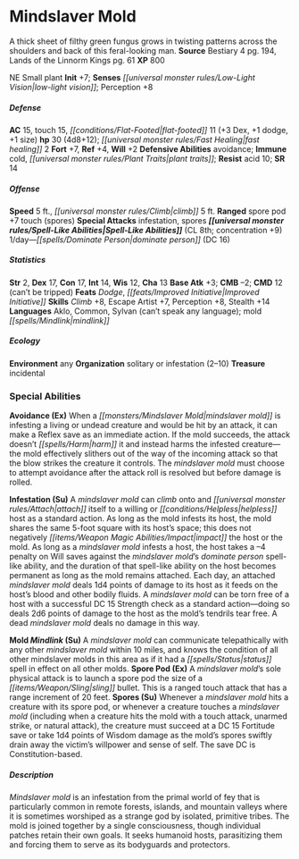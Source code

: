 ﻿---
cssclass: [monsters]
title1: Mindslaver Mold
desc_short: A thick sheet of filthy green fungus grows in twisting patterns across
  the shoulders and back of this feral-looking man.
title2: Mindslaver Mold
CR: 3
sources:
- name: Bestiary 4
  page: 194
  link: http://paizo.com/products/btpy91ds?Pathfinder-Roleplaying-Game-Bestiary-4
- name: Lands of the Linnorm Kings
  page: 61
  link: http://paizo.com/products/btpy8ode?Pathfinder-Campaign-Setting-Lands-of-the-Linnorm-Kings
XP: 800
alignment: NE
size: Small
type: plant
initiative:
  bonus: 7
senses:
  low-light vision: true
AC:
  AC: 15
  touch: 15
  flat_footed: 11
  components:
    dex: 3
    dodge: 1
    size: 1
HP:
  HP: 30
  long: 4d8+12
  fast_healing: 2
saves:
  fort: 7
  ref: 4
  will: 2
defensive_abilities:
- avoidance
immunities:
- cold
- plant traits
resistances:
  acid: 10
SR: 14
speeds:
  base: 5
  climb: 5
attacks:
  ranged:
  - - text: spore pod +7 touch (spores)
      entries:
      - - effect: spores
      attack: spore pod
      bonus:
      - 7
      touch: true
  special:
  - infestation
  - spores
spell_like_abilities:
  entries:
  - name: dominate person
    source: default
    freq: 1/day
    DC: 16
  sources:
  - name: default
    CL: 8
    concentration: 9
ability_scores:
  STR: 2
  DEX: 17
  CON: 17
  INT: 14
  WIS: 12
  CHA: 13
BAB: 3
CMB: -2
CMD: 12
CMD_other: can't be tripped
feats:
- name: Dodge
- name: Improved Initiative
skills:
  Climb: 8
  Escape Artist: 7
  Perception: 8
  Stealth: 14
languages:
- Aklo
- Common
- Sylvan (can't speak any language)
- mold mindlink
ecology:
  environment: any
  organization: solitary or infestation (2-10)
  treasure_type: incidental
special_abilities:
  Avoidance (Ex): When a mindslaver mold is infesting a living or undead creature
    and would be hit by an attack, it can make a Reflex save as an immediate action.
    If the mold succeeds, the attack doesn't harm it and instead harms the infested
    creature-the mold effectively slithers out of the way of the incoming attack so
    that the blow strikes the creature it controls. The mindslaver mold must choose
    to attempt avoidance after the attack roll is resolved but before damage is rolled.
  Infestation (Su): A mindslaver mold can climb onto and attach itself to a willing
    or helpless host as a standard action. As long as the mold infests its host, the
    mold shares the same 5-foot square with its host's space; this does not negatively
    impact the host or the mold. As long as a mindslaver mold infests a host, the
    host takes a -4 penalty on Will saves against the mindslaver mold's dominate person
    spell-like ability, and the duration of that spell-like ability on the host becomes
    permanent as long as the mold remains attached. Each day, an attached mindslaver
    mold deals 1d4 points of damage to its host as it feeds on the host's blood and
    other bodily fluids. A mindslaver mold can be torn free of a host with a successful
    DC 15 Strength check as a standard action-doing so deals 2d6 points of damage
    to the host as the mold's tendrils tear free. A dead mindslaver mold deals no
    damage in this way.
  Mold Mindlink (Su): A mindslaver mold can communicate telepathically with any other
    mindslaver mold within 10 miles, and knows the condition of all other mindslaver
    molds in this area as if it had a status spell in effect on all other molds.
  Spore Pod (Ex): A mindslaver mold's sole physical attack is to launch a spore pod
    the size of a sling bullet. This is a ranged touch attack that has a range increment
    of 20 feet.
  Spores (Su): Whenever a mindslaver mold hits a creature with its spore pod, or whenever
    a creature touches a mindslaver mold (including when a creature hits the mold
    with a touch attack, unarmed strike, or natural attack), the creature must succeed
    at a DC 15 Fortitude save or take 1d4 points of Wisdom damage as the mold's spores
    swiftly drain away the victim's willpower and sense of self. The save DC is Constitution-based.
desc_long: Mindslaver mold is an infestation from the primal world of fey that is
  particularly common in remote forests, islands, and mountain valleys where it is
  sometimes worshiped as a strange god by isolated, primitive tribes. The mold is
  joined together by a single consciousness, though individual patches retain their
  own goals. It seeks humanoid hosts, parasitizing them and forcing them to serve
  as its bodyguards and protectors.

---

# Mindslaver Mold
A thick sheet of filthy green fungus grows in twisting patterns across the shoulders and back of this feral-looking man.
**Source** Bestiary 4 pg. 194, Lands of the Linnorm Kings pg. 61
**XP** 800

NE Small plant
**Init** +7; **Senses** _[[universal monster rules/Low-Light Vision|low-light vision]]_; Perception +8

##### Defense

**AC** 15, touch 15, _[[conditions/Flat-Footed|flat-footed]]_ 11 (+3 Dex, +1 dodge, +1 size)
**hp** 30 (4d8+12); _[[universal monster rules/Fast Healing|fast healing]]_ 2
**Fort** +7, **Ref** +4, **Will** +2
**Defensive Abilities** avoidance; **Immune** cold, _[[universal monster rules/Plant Traits|plant traits]]_; **Resist** acid 10; **SR** 14

##### Offense
**Speed** 5 ft., _[[universal monster rules/Climb|climb]]_ 5 ft.
**Ranged** spore pod +7 touch (spores)
**Special Attacks** infestation, spores
**_[[universal monster rules/Spell-Like Abilities|Spell-Like Abilities]]_** (CL 8th; concentration +9)
1/day—_[[spells/Dominate Person|dominate person]]_ (DC 16)

##### Statistics
**Str** 2, **Dex** 17, **Con** 17, **Int** 14, **Wis** 12, **Cha** 13
**Base Atk** +3; **CMB** –2; **CMD** 12 (can’t be tripped)
**Feats** _Dodge_, _[[feats/Improved Initiative|Improved Initiative]]_
**Skills** _Climb_ +8, Escape Artist +7, Perception +8, Stealth +14
**Languages** Aklo, Common, Sylvan (can’t speak any language); mold _[[spells/Mindlink|mindlink]]_

##### Ecology

**Environment** any
**Organization** solitary or infestation (2–10)
**Treasure** incidental

### Special Abilities

**Avoidance (Ex)** When a _[[monsters/Mindslaver Mold|mindslaver mold]]_ is infesting a living or undead creature and would be hit by an attack, it can make a Reflex save as an immediate action. If the mold succeeds, the attack doesn’t _[[spells/Harm|harm]]_ it and instead harms the infested creature—the mold effectively slithers out of the way of the incoming attack so that the blow strikes the creature it controls. The _mindslaver mold_ must choose to attempt avoidance after the attack roll is resolved but before damage is rolled.

**Infestation (Su)** A _mindslaver mold_ can _climb_ onto and _[[universal monster rules/Attach|attach]]_ itself to a willing or _[[conditions/Helpless|helpless]]_ host as a standard action. As long as the mold infests its host, the mold shares the same 5-foot square with its host’s space; this does not negatively _[[items/Weapon Magic Abilities/Impact|impact]]_ the host or the mold. As long as a _mindslaver mold_ infests a host, the host takes a –4 penalty on Will saves against the _mindslaver mold_’s _dominate person_ spell-like ability, and the duration of that spell-like ability on the host becomes permanent as long as the mold remains attached. Each day, an attached _mindslaver mold_ deals 1d4 points of damage to its host as it feeds on the host’s blood and other bodily fluids. A _mindslaver mold_ can be torn free of a host with a successful DC 15 Strength check as a standard action—doing so deals 2d6 points of damage to the host as the mold’s tendrils tear free. A dead _mindslaver mold_ deals no damage in this way.

**Mold _Mindlink_ (Su)** A _mindslaver mold_ can communicate telepathically with any other _mindslaver mold_ within 10 miles, and knows the condition of all other mindslaver molds in this area as if it had a _[[spells/Status|status]]_ spell in effect on all other molds.
**Spore Pod (Ex)** A _mindslaver mold_’s sole physical attack is to launch a spore pod the size of a _[[items/Weapon/Sling|sling]]_ bullet. This is a ranged touch attack that has a range increment of 20 feet.
**Spores (Su)** Whenever a _mindslaver mold_ hits a creature with its spore pod, or whenever a creature touches a _mindslaver mold_ (including when a creature hits the mold with a touch attack, unarmed strike, or natural attack), the creature must succeed at a DC 15 Fortitude save or take 1d4 points of Wisdom damage as the mold’s spores swiftly drain away the victim’s willpower and sense of self. The save DC is Constitution-based.

##### Description

_Mindslaver mold_ is an infestation from the primal world of fey that is particularly common in remote forests, islands, and mountain valleys where it is sometimes worshiped as a strange god by isolated, primitive tribes. The mold is joined together by a single consciousness, though individual patches retain their own goals. It seeks humanoid hosts, parasitizing them and forcing them to serve as its bodyguards and protectors.